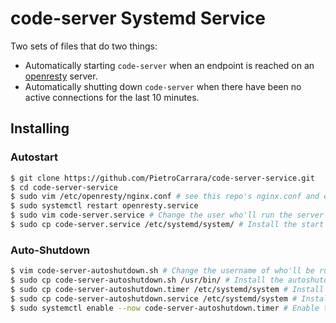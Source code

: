 # code-server Systemd Service

Two sets of files that do two things:
 - Automatically starting `code-server` when an endpoint is reached on an [openresty](https://github.com/openresty/lua-nginx-module#readme) server.
 - Automatically shutting down `code-server` when there have been no active connections for the last 10 minutes.

## Installing

### Autostart

```bash
$ git clone https://github.com/PietroCarrara/code-server-service.git
$ cd code-server-service
$ sudo vim /etc/openresty/nginx.conf # see this repo's nginx.conf and edit your own
$ sudo systemctl restart openresty.service
$ sudo vim code-server.service # Change the user who'll run the server
$ sudo cp code-server.service /etc/systemd/system/ # Install the start service
```

### Auto-Shutdown

```bash
$ vim code-server-autoshutdown.sh # Change the username of who'll be running code-server
$ sudo cp code-server-autoshutdown.sh /usr/bin/ # Install the autoshutdown script
$ sudo cp code-server-autoshutdown.timer /etc/systemd/system # Install the autoshutdown timer
$ sudo cp code-server-autoshutdown.service /etc/systemd/system # Install the autoshutdown service
$ sudo systemctl enable --now code-server-autoshutdown.timer # Enable the autoshutdown service
```
